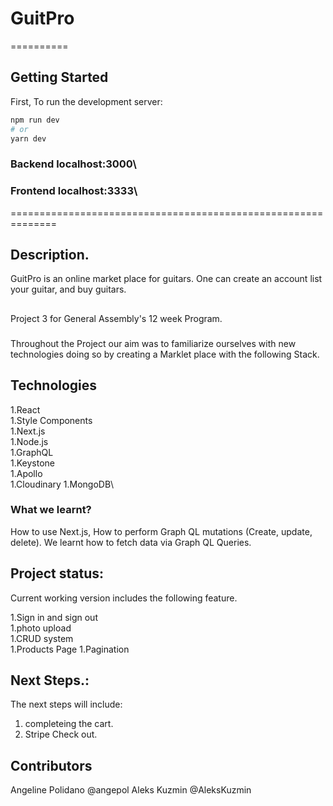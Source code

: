 
# GuitPro
==========


## Getting Started

First, To run the development server:

```bash
npm run dev
# or
yarn dev
```
### Backend localhost:3000\
### Frontend localhost:3333\
==============================================================
## Description.
GuitPro is an online market place for guitars.
One can create an account list your guitar, and buy guitars.

##
Project 3 for General Assembly's 12 week Program.

###
Throughout the Project our aim was to familiarize ourselves with new technologies doing so by creating a Marklet place with the following Stack.

## Technologies

1.React\
1.Style Components\
1.Next.js\
1.Node.js\
1.GraphQL\
1.Keystone\
1.Apollo\
1.Cloudinary
1.MongoDB\

### What we learnt?

How to use Next.js, How to perform Graph QL mutations (Create, update, delete). We learnt how to fetch data via Graph QL Queries.


## Project status:

Current working version includes the following feature.

1.Sign in and sign out\
1.photo upload\
1.CRUD system\
1.Products Page
1.Pagination


## Next Steps.:

The next steps will include:
1. completeing the cart.
1. Stripe Check out.


## Contributors

Angeline Polidano @angepol
Aleks Kuzmin @AleksKuzmin
